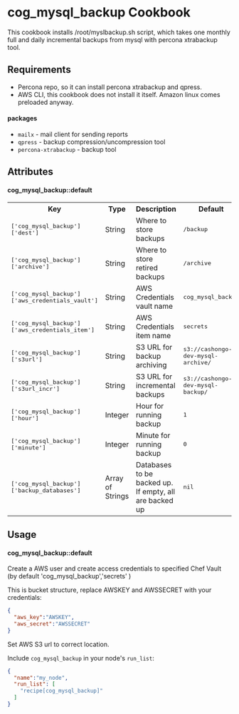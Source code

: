cog_mysql_backup Cookbook
=========================
This cookbook installs /root/myslbackup.sh script, which takes one monthly full and
daily incremental backups from mysql with percona xtrabackup tool.


Requirements
------------
* Percona repo, so it can install percona xtrabackup and qpress.
* AWS CLI, this cookbook does not install it itself. Amazon linux comes preloaded
anyway.

#### packages
- `mailx` - mail client for sending reports
- `qpress` - backup compression/uncompression tool
- `percona-xtrabackup` - backup tool

Attributes
----------
#### cog_mysql_backup::default
<table>
  <tr>
    <th>Key</th>
    <th>Type</th>
    <th>Description</th>
    <th>Default</th>
  </tr>
  <tr>
    <td><tt>['cog_mysql_backup']['dest']</tt></td>
    <td>String</td>
    <td>Where to store backups</td>
    <td><tt>/backup</tt></td>
  </tr>
  <tr>
    <td><tt>['cog_mysql_backup']['archive']</tt></td>
    <td>String</td>
    <td>Where to store retired backups</td>
    <td><tt>/archive</tt></td>
  </tr>
  <tr>
    <td><tt>['cog_mysql_backup']['aws_credentials_vault']</tt></td>
    <td>String</td>
    <td>AWS Credentials vault name</td>
    <td><tt>cog_mysql_backup</tt></td>
  </tr>
  <tr>
    <td><tt>['cog_mysql_backup']['aws_credentials_item']</tt></td>
    <td>String</td>
    <td>AWS Credentials item name</td>
    <td><tt>secrets</tt></td>
  </tr>
  <tr>
    <td><tt>['cog_mysql_backup']['s3url']</tt></td>
    <td>String</td>
    <td>S3 URL for backup archiving</td>
    <td><tt>s3://cashongo-dev-mysql-archive/</tt></td>
  </tr>
  <tr>
    <td><tt>['cog_mysql_backup']['s3url_incr']</tt></td>
    <td>String</td>
    <td>S3 URL for incremental backups</td>
    <td><tt>s3://cashongo-dev-mysql-backup/</tt></td>
  </tr>
  <tr>
    <td><tt>['cog_mysql_backup']['hour']</tt></td>
    <td>Integer</td>
    <td>Hour for running backup</td>
    <td><tt>1</tt></td>
  </tr>
  <tr>
    <td><tt>['cog_mysql_backup']['minute']</tt></td>
    <td>Integer</td>
    <td>Minute for running backup</td>
    <td><tt>0</tt></td>
  </tr>
  <tr>
    <td><tt>['cog_mysql_backup']['backup_databases']</tt></td>
    <td>Array of Strings</td>
    <td>Databases to be backed up. If empty, all are backed up</td>
    <td><tt>nil</tt></td>
  </tr>
</table>

Usage
-----
#### cog_mysql_backup::default

Create a AWS user and create access credentials to specified Chef Vault (by default
'cog_mysql_backup','secrets' )

This is bucket structure, replace AWSKEY and AWSSECRET with your credentials:

```json
{
  "aws_key":"AWSKEY",
  "aws_secret":"AWSSECRET"
}

```

Set AWS S3 url to correct location.

Include `cog_mysql_backup` in your node's `run_list`:

```json
{
  "name":"my_node",
  "run_list": [
    "recipe[cog_mysql_backup]"
  ]
}
```
